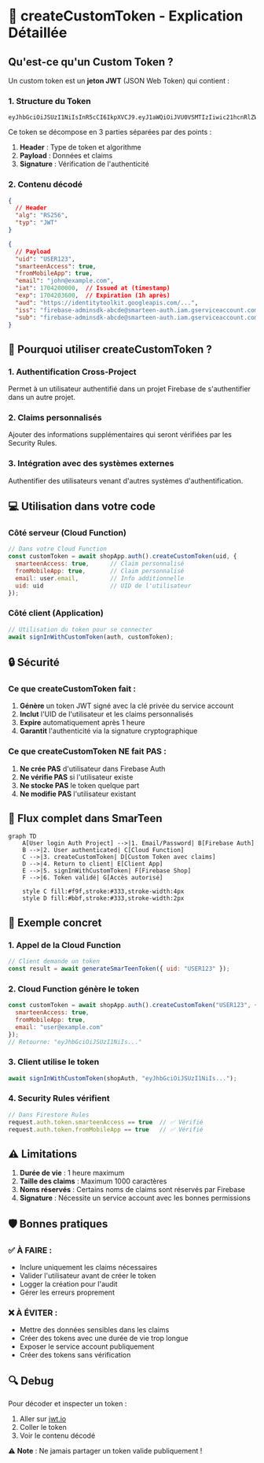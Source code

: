 # 🔐 createCustomToken - Explication Détaillée

## Qu'est-ce qu'un Custom Token ?

Un custom token est un **jeton JWT** (JSON Web Token) qui contient :

### 1. Structure du Token

```
eyJhbGciOiJSUzI1NiIsInR5cCI6IkpXVCJ9.eyJ1aWQiOiJVU0VSMTIzIiwic21hcnRlZW5BY2Nlc3MiOnRydWUsImZyb21Nb2JpbGVBcHAiOnRydWUsImVtYWlsIjoiam9obkBleGFtcGxlLmNvbSIsImlhdCI6MTcwNDIwMDAwMCwiZXhwIjoxNzA0MjAzNjAwLCJhdWQiOiJodHRwczovL2lkZW50aXR5dG9vbGtpdC5nb29nbGVhcGlzLmNvbS9nb29nbGUuaWRlbnRpdHkuaWRlbnRpdHl0b29sa2l0LnYxLklkZW50aXR5VG9vbGtpdCIsImlzcyI6ImZpcmViYXNlLWFkbWluc2RrLWFiY2RlQHNtYXJ0ZWVuLWF1dGguaWFtLmdzZXJ2aWNlYWNjb3VudC5jb20iLCJzdWIiOiJmaXJlYmFzZS1hZG1pbnNkay1hYmNkZUBzbWFydGVlbi1hdXRoLmlhbS5nc2VydmljZWFjY291bnQuY29tIn0.signature_here
```

Ce token se décompose en 3 parties séparées par des points :
1. **Header** : Type de token et algorithme
2. **Payload** : Données et claims
3. **Signature** : Vérification de l'authenticité

### 2. Contenu décodé

```json
{
  // Header
  "alg": "RS256",
  "typ": "JWT"
}

{
  // Payload
  "uid": "USER123",
  "smarteenAccess": true,
  "fromMobileApp": true,
  "email": "john@example.com",
  "iat": 1704200000,  // Issued at (timestamp)
  "exp": 1704203600,  // Expiration (1h après)
  "aud": "https://identitytoolkit.googleapis.com/...",
  "iss": "firebase-adminsdk-abcde@smarteen-auth.iam.gserviceaccount.com",
  "sub": "firebase-adminsdk-abcde@smarteen-auth.iam.gserviceaccount.com"
}
```

## 🎯 Pourquoi utiliser createCustomToken ?

### 1. **Authentification Cross-Project**
Permet à un utilisateur authentifié dans un projet Firebase de s'authentifier dans un autre projet.

### 2. **Claims personnalisés**
Ajouter des informations supplémentaires qui seront vérifiées par les Security Rules.

### 3. **Intégration avec des systèmes externes**
Authentifier des utilisateurs venant d'autres systèmes d'authentification.

## 💻 Utilisation dans votre code

### Côté serveur (Cloud Function)

```javascript
// Dans votre Cloud Function
const customToken = await shopApp.auth().createCustomToken(uid, {
  smarteenAccess: true,      // Claim personnalisé
  fromMobileApp: true,       // Claim personnalisé
  email: user.email,         // Info additionnelle
  uid: uid                   // UID de l'utilisateur
});
```

### Côté client (Application)

```javascript
// Utilisation du token pour se connecter
await signInWithCustomToken(auth, customToken);
```

## 🔒 Sécurité

### Ce que createCustomToken fait :
1. **Génère** un token JWT signé avec la clé privée du service account
2. **Inclut** l'UID de l'utilisateur et les claims personnalisés
3. **Expire** automatiquement après 1 heure
4. **Garantit** l'authenticité via la signature cryptographique

### Ce que createCustomToken NE fait PAS :
1. **Ne crée PAS** d'utilisateur dans Firebase Auth
2. **Ne vérifie PAS** si l'utilisateur existe
3. **Ne stocke PAS** le token quelque part
4. **Ne modifie PAS** l'utilisateur existant

## 🔄 Flux complet dans SmarTeen

```mermaid
graph TD
    A[User login Auth Project] -->|1. Email/Password| B[Firebase Auth]
    B -->|2. User authenticated| C[Cloud Function]
    C -->|3. createCustomToken| D[Custom Token avec claims]
    D -->|4. Return to client| E[Client App]
    E -->|5. signInWithCustomToken| F[Firebase Shop]
    F -->|6. Token validé| G[Accès autorisé]
    
    style C fill:#f9f,stroke:#333,stroke-width:4px
    style D fill:#bbf,stroke:#333,stroke-width:2px
```

## 📝 Exemple concret

### 1. Appel de la Cloud Function
```javascript
// Client demande un token
const result = await generateSmarTeenToken({ uid: "USER123" });
```

### 2. Cloud Function génère le token
```javascript
const customToken = await shopApp.auth().createCustomToken("USER123", {
  smarteenAccess: true,
  fromMobileApp: true,
  email: "user@example.com"
});
// Retourne: "eyJhbGciOiJSUzI1NiIs..."
```

### 3. Client utilise le token
```javascript
await signInWithCustomToken(shopAuth, "eyJhbGciOiJSUzI1NiIs...");
```

### 4. Security Rules vérifient
```javascript
// Dans Firestore Rules
request.auth.token.smarteenAccess == true  // ✅ Vérifié
request.auth.token.fromMobileApp == true   // ✅ Vérifié
```

## ⚠️ Limitations

1. **Durée de vie** : 1 heure maximum
2. **Taille des claims** : Maximum 1000 caractères
3. **Noms réservés** : Certains noms de claims sont réservés par Firebase
4. **Signature** : Nécessite un service account avec les bonnes permissions

## 🛡️ Bonnes pratiques

### ✅ À FAIRE :
- Inclure uniquement les claims nécessaires
- Valider l'utilisateur avant de créer le token
- Logger la création pour l'audit
- Gérer les erreurs proprement

### ❌ À ÉVITER :
- Mettre des données sensibles dans les claims
- Créer des tokens avec une durée de vie trop longue
- Exposer le service account publiquement
- Créer des tokens sans vérification

## 🔍 Debug

Pour décoder et inspecter un token :
1. Aller sur [jwt.io](https://jwt.io)
2. Coller le token
3. Voir le contenu décodé

⚠️ **Note** : Ne jamais partager un token valide publiquement !